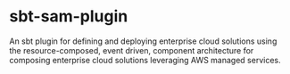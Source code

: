 # sbt-sam-plugin
An sbt plugin for defining and deploying enterprise cloud solutions using the resource-composed, event driven, 
component architecture for composing enterprise cloud solutions leveraging AWS managed services. 